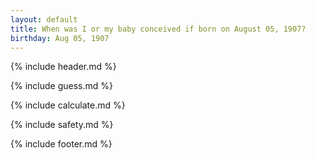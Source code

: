 ```yaml
---
layout: default
title: When was I or my baby conceived if born on August 05, 1907?
birthday: Aug 05, 1907
---
```


{% include header.md %}

{% include guess.md %}

{% include calculate.md %}

{% include safety.md %}

{% include footer.md %}



